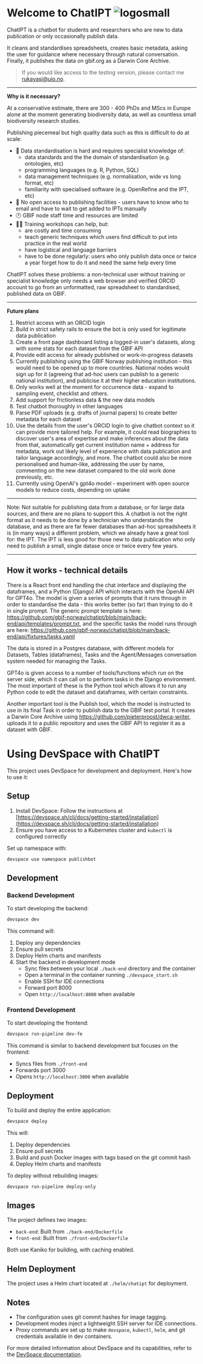 # Welcome to ChatIPT ![logosmall](https://github.com/user-attachments/assets/9aded457-b39e-41dc-bad6-92a9258ac563)



ChatIPT is a chatbot for students and researchers who are new to data publication or only occasionally publish data.

It cleans and standardises spreadsheets, creates basic metadata, asking the user for guidance where necessary through natural conversation. Finally, it publishes the data on gbif.org as a Darwin Core Archive.

> If you would like access to the testing version, please contact me rukayasj@uio.no.

* * *

**Why is it necessary?**

At a conservative estimate, there are 300 - 400 PhDs and MScs in Europe alone at the moment generating biodiversity data, as well as countless small biodiversity research studies.

Publishing piecemeal but high quality data such as this is difficult to do at scale:

*   🤔 Data standardisation is hard and requires specialist knowledge of:
    *   data standards and the the domain of standardisation (e.g. ontologies, etc)
    *   programming languages (e.g. R, Python, SQL)
    *   data management techniques (e.g. normalisation, wide vs long format, etc)
    *   familiarity with specialised software (e.g. OpenRefine and the IPT, etc)
*   📨 No open access to publishing facilities - users have to know who to email and have to wait to get added to IPTs manually
*   🕐 GBIF node staff time and resources are limited
*   🧑‍🎓 Training workshops can help, but:
    *   are costly and time consuming
    *   teach generic techniques which users find difficult to put into practice in the real world
    *   have logistical and language barriers
    *   have to be done regularly: users who only publish data once or twice a year forget how to do it and need the same help every time

ChatIPT solves these problems: a non-technical user without training or specialist knowledge only needs a web browser and verified ORCID account to go from an unformatted, raw spreadsheet to standardised, published data on GBIF.

* * *

**Future plans**

1.  Restrict access with an ORCID login
2.  Build in strict safety rails to ensure the bot is only used for legitimate data publication
3.  Create a front page dashboard listing a logged-in user's datasets, along with some stats for each dataset from the GBIF API
4.  Provide edit access for already published or work-in-progress datasets
5.  Currently publishing using the GBIF Norway publishing institution - this would need to be opened up to more countries. National nodes would sign up for it (agreeing that ad-hoc users can publish to a generic national institution), and publicise it at their higher education institutions.
6.  Only works well at the moment for occurrence data - expand to sampling event, checklist and others.
7.  Add support for frictionless data & the new data models
8.  Test chatbot thoroughly in other languages
9.  Parse PDF uploads (e.g. drafts of journal papers) to create better metadata for each dataset
10.  Use the details from the user's ORCID login to give chatbot context so it can provide more tailored help. For example, it could read biographies to discover user's area of expertise and make inferences about the data from that, automatically get current institution name + address for metadata, work out likely level of experience with data publication and tailor language accordingly, and more. The chatbot could also be more personalised and human-like, addressing the user by name, commenting on the new dataset compared to the old work done previously, etc.
11.  Currently using OpenAI's gpt4o model - experiment with open source models to reduce costs, depending on uptake
* * *
Note: Not suitable for publishing data from a database, or for large data sources, and there are no plans to support this. A chatbot is not the right format as it needs to be done by a technician who understands the database, and as there are far fewer databases than ad-hoc spreadsheets it is (in many ways) a different problem, which we already have a great tool for: the IPT. The IPT is less good for those new to data publication who only need to publish a small, single datase once or twice every few years.

* * *
## How it works - technical details

There is a React front end handling the chat interface and displaying the dataframes, and a Python (Django) API which interacts with the OpenAI API for GPT4o. The model is given a series of prompts that it runs through in order to standardise the data - this works better (so far) than trying to do it in single prompt. The generic prompt template is here: https://github.com/gbif-norway/chatipt/blob/main/back-end/api/templates/prompt.txt, and the specific tasks the model runs through are here: https://github.com/gbif-norway/chatipt/blob/main/back-end/api/fixtures/tasks.yaml

The data is stored in a Postgres database, with different models for Datasets, Tables (dataframes), Tasks and the Agent/Messages conversation system needed for managing the Tasks.

GPT4o is given access to a number of tools/functions which run on the server side, which it can call on to perform tasks in the Django environment. The most important of these is the Python tool which allows it to run any Python code to edit the dataset and dataframes, with certain constraints.

Another important tool is the Publish tool, which the model is instructed to use in its final Task in order to publish data to the GBIF test portal. It creates a Darwin Core Archive using https://github.com/pieterproost/dwca-writer, uploads it to a public repository and uses the GBIF API to register it as a dataset with GBIF.

# Using DevSpace with ChatIPT

This project uses DevSpace for development and deployment. Here's how to use it:

## Setup

1. Install DevSpace: Follow the instructions at [https://devspace.sh/cli/docs/getting-started/installation](https://devspace.sh/cli/docs/getting-started/installation)
2. Ensure you have access to a Kubernetes cluster and `kubectl` is configured correctly

Set up namespace with:
```bash
devspace use namespace publishbot
```

## Development

### Backend Development

To start developing the backend:

```bash
devspace dev
```

This command will:
1. Deploy any dependencies
2. Ensure pull secrets
3. Deploy Helm charts and manifests
4. Start the backend in development mode
   - Sync files between your local `./back-end` directory and the container
   - Open a terminal in the container running `./devspace_start.sh`
   - Enable SSH for IDE connections
   - Forward port 8000
   - Open `http://localhost:8000` when available

### Frontend Development

To start developing the frontend:

```bash
devspace run-pipeline dev-fe
```

This command is similar to backend development but focuses on the frontend:
- Syncs files from `./front-end`
- Forwards port 3000
- Opens `http://localhost:3000` when available

## Deployment

To build and deploy the entire application:

```bash
devspace deploy
```

This will:
1. Deploy dependencies
2. Ensure pull secrets
3. Build and push Docker images with tags based on the git commit hash
4. Deploy Helm charts and manifests

To deploy without rebuilding images:

```bash
devspace run-pipeline deploy-only
```

## Images

The project defines two images:
- `back-end`: Built from `./back-end/Dockerfile`
- `front-end`: Built from `./front-end/Dockerfile`

Both use Kaniko for building, with caching enabled.

## Helm Deployment

The project uses a Helm chart located at `./helm/chatipt` for deployment.


## Notes

- The configuration uses git commit hashes for image tagging.
- Development modes inject a lightweight SSH server for IDE connections.
- Proxy commands are set up to make `devspace`, `kubectl`, `helm`, and git credentials available in dev containers.

For more detailed information about DevSpace and its capabilities, refer to the [DevSpace documentation](https://devspace.sh/cli/docs/introduction).
